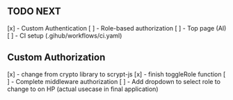 ## TODO NEXT

[x] - Custom Authentication
[ ] - Role-based authorization
[ ] - Top page (AI)
[ ] - CI setup (.gihub/workflows/ci.yaml)

## Custom Authorization
[x] - change from crypto library to scrypt-js
[x] - finish toggleRole function
[ ] - Complete middleware authorization
[ ] - Add dropdown to select role to change to on HP (actual usecase in final application)


